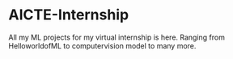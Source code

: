 # AICTE-Internship
All my ML projects for my virtual internship is here. Ranging from HelloworldofML to computervision model to many more.
